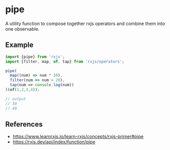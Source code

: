 # pipe

A utility function to compose together rxjs operators and combine them into one observable.

## Example

```js
import {pipe} from 'rxjs';
import {filter, map, of, tap} from 'rxjs/operators';

pipe(
  map((num) => num * 10),
  filter(num => num > 20),
  tap(num => console.log(num))
)(of(1,2,3,4));

// output
// 30
// 40
```

## References

- https://www.learnrxjs.io/learn-rxjs/concepts/rxjs-primer#pipe
- https://rxjs.dev/api/index/function/pipe
